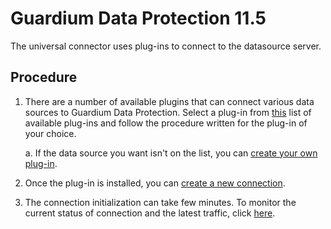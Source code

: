 # Guardium Data Protection 11.5

The universal connector uses plug-ins to connect to the datasource server. 
## Procedure

1. There are a number of available plugins that can connect various data sources to Guardium Data Protection. Select a plug-in from [this](/docs/available_plugins.md)  list of available plug-ins and follow the procedure written for the plug-in of your choice. 

    a. If the data source you want isn't on the list, you can [create your own plug-in](/docs/Guardium%20Data%20Protection/developing_plugins_gdp.md).

2. Once the plug-in is installed, you can [create a new connection](/docs/Guardium%20Data%20Protection/uc_config_gdp.md). 

3. The connection initialization can take few minutes. To monitor the current status of connection and the latest traffic, click [here](/docs/Guardium%20Data%20Protection/monitoring_GDP.md).
